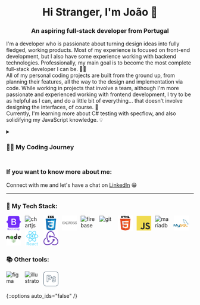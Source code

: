 <h1 align="center">Hi Stranger, I'm João 👋</h1>
<h3 align="center">An aspiring full-stack developer from Portugal</h3>

<p align="left">I'm a developer who is passionate about turning design ideas into fully fledged, working products. Most of my experience is focused on front-end development, but I also have some experience working with backend technologies. Professionally, my main goal is to become the most complete full-stack developer I can be. 👨‍💻 <br> All of my personal coding projects are built from the ground up, from planning their features, all the way to the design and implementation via code. While working in projects that involve a team, although I'm more passionate and experienced working with frontend development, I try to be as helpful as I can, and do a little bit of everything... that doesn't involve designing the interfaces, of course. 👀 <br> Currently, I'm learning more about C# testing with specflow, and also solidifying my JavaScript knowledge. 💡</p>

<details>
  <summary><h3>👨‍💻 My Coding Journey<h3></summary>
  <p>
    I started my coding journey in college. I enrolled in New Technologies of Communication, at the University of Aveiro. There, I was able to learn a lot about all the stages and facets of web development, throught a project based learning method, where I got to work with both the front-end side of development, as well as the back-end side of things. Thanks to this opportunity, I got to develop my skills as a JavaScript developer, along with multiple technologies and frameworks associated to it, such as React, Bootstrap, Node and Express. After completing my bachelors, I enrolled in a Masters in Communication Technologies, where I got to hone my skills even more, developing more projects following the same project based methodology. To finish my academic path, I got an opportunity to work in a research grant, where I developed a back-office platform to create, schedule and manage notifications for the TV ecosystem.
  Now, I'm currently working as a Site Reliability Engineer at Volkswagen Financial Services, where I get to work with, and learn more about, the lifecycle of the development and maintenance of market ready applications.
  </p>
</details>

<h3>If you want to know more about me: </h3>
<p>Connect with me and let's have a chat on <a href="https://linkedin.com/in/jo%c3%a3o-rangel-9b9517220" target="blank">LinkedIn</a> 😁</p>

---

<h3 align="left">🧰 My Tech Stack:</h3>
<p align="left"> 
  <img src="https://raw.githubusercontent.com/devicons/devicon/master/icons/bootstrap/bootstrap-plain-wordmark.svg" alt="bootstrap" width="40" height="40" style="padding-right: 10px;" align="left"/>  
  <img src="https://www.chartjs.org/media/logo-title.svg" alt="chartjs" width="40" height="40" style="padding-right: 10px;" align="left"/> 
  <img src="https://raw.githubusercontent.com/devicons/devicon/master/icons/css3/css3-original-wordmark.svg" alt="css3" width="40" height="40" style="padding-right: 10px;" align="left"/> 
  <img src="https://raw.githubusercontent.com/devicons/devicon/master/icons/express/express-original-wordmark.svg" alt="express" width="40" height="40" style="padding-right: 10px;" align="left"/> 
  <img src="https://www.vectorlogo.zone/logos/firebase/firebase-icon.svg" alt="firebase" width="40" height="40" style="padding-right: 10px;" align="left"/> 
  <img src="https://www.vectorlogo.zone/logos/git-scm/git-scm-icon.svg" alt="git" width="40" height="40" style="padding-right: 10px;" align="left"/> 
  <img src="https://raw.githubusercontent.com/devicons/devicon/master/icons/html5/html5-original-wordmark.svg" alt="html5" width="40" height="40" style="padding-right: 10px;" align="left"/> 
  <img src="https://raw.githubusercontent.com/devicons/devicon/master/icons/javascript/javascript-original.svg" alt="javascript" width="40" height="40" style="padding-right: 10px;" align="left"/> 
  <img src="https://www.vectorlogo.zone/logos/mariadb/mariadb-icon.svg" alt="mariadb" width="40" height="40" style="padding-right: 10px;" align="left"/> 
  <img src="https://raw.githubusercontent.com/devicons/devicon/master/icons/mysql/mysql-original-wordmark.svg" alt="mysql" width="40" height="40" style="padding-right: 10px;" align="left"/> 
  <img src="https://raw.githubusercontent.com/devicons/devicon/master/icons/nodejs/nodejs-original-wordmark.svg" alt="nodejs" width="40" height="40" style="padding-right: 10px;" align="left"/> 
  <img src="https://raw.githubusercontent.com/devicons/devicon/master/icons/react/react-original-wordmark.svg" alt="react" width="40" height="40" style="padding-right: 10px;" align="left"/> 
  <img src="https://raw.githubusercontent.com/devicons/devicon/master/icons/redux/redux-original.svg" alt="redux" width="40" height="40"/> 
</p>

<h3 align="left">📚 Other tools:</h3>
<p align="left"> 
  <img src="https://www.vectorlogo.zone/logos/figma/figma-icon.svg" alt="figma" width="40" height="40" style="padding-right: 10px;" align="left"/> 
  <img src="https://www.vectorlogo.zone/logos/adobe_illustrator/adobe_illustrator-icon.svg" alt="illustrator" width="40" height="40" style="padding-right: 10px;" align="left"/> 
  <img src="https://raw.githubusercontent.com/devicons/devicon/master/icons/photoshop/photoshop-line.svg" alt="photoshop" width="40" height="40"/> 
</p>

{::options auto_ids="false" /}
